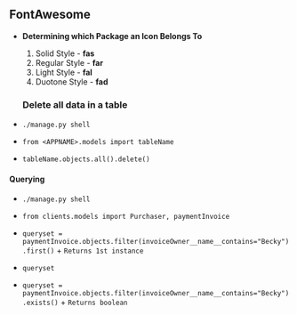 ## FontAwesome
* **Determining which Package an Icon Belongs To**

    1. Solid Style - **fas**
    2. Regular Style - **far**
    3. Light Style - **fal**
    4. Duotone Style - **fad**


    ### Delete all data in a table
* ```./manage.py shell```
* ```from <APPNAME>.models import tableName```
* ```tableName.objects.all().delete()```


#### Querying
* ```./manage.py shell```
* ```from clients.models import Purchaser, paymentInvoice```
* ```queryset = paymentInvoice.objects.filter(invoiceOwner__name__contains="Becky").first()```
        + ``Returns 1st instance`` 
* ```queryset```

* ```queryset = paymentInvoice.objects.filter(invoiceOwner__name__contains="Becky").exists()```
        + ``Returns boolean``